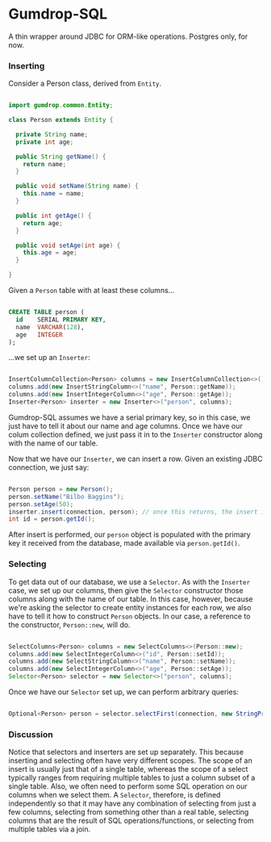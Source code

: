 # Gumdrop-SQL

A thin wrapper around JDBC for ORM-like operations. Postgres only, for now.

### Inserting

Consider a Person class, derived from `Entity`.

```java

import gumdrop.common.Entity;

class Person extends Entity {

  private String name;
  private int age;

  public String getName() {
    return name;
  }

  public void setName(String name) {
    this.name = name;
  }

  public int getAge() {
    return age;
  }

  public void setAge(int age) {
    this.age = age;
  }

}

```

Given a `Person` table with at least these columns...

```sql

CREATE TABLE person (
  id    SERIAL PRIMARY KEY,
  name  VARCHAR(128),
  age   INTEGER
);

```

...we set up an `Inserter`:

```java

InsertColumnCollection<Person> columns = new InsertColumnCollection<>();
columns.add(new InsertStringColumn<>("name", Person::getName));
columns.add(new InsertIntegerColumn<>("age", Person::getAge));
Inserter<Person> inserter = new Inserter<>("person", columns);

```

Gumdrop-SQL assumes we have a serial primary key, so in this case, we just have to tell it about our name and age
columns. Once we have our colum collection defined, we just pass it in to the `Inserter` constructor along with the name
of our table.

Now that we have our `Inserter`, we can insert a row. Given an existing JDBC connection, we just say:

```java

Person person = new Person();
person.setName("Bilbo Baggins");
person.setAge(50);
inserter.insert(connection, person); // once this returns, the insert is done
int id = person.getId();

```

After insert is performed, our `person` object is populated with the primary key it received from the database,
made available via `person.getId()`.

### Selecting

To get data out of our database, we use a `Selector`. As with the `Inserter` case, we set up our columns, then give the
`Selector` constructor those columns along with the name of our table. In this case, however, because we're asking
the selector to create entity instances for each row, we also have to tell it how to construct `Person` objects. In
our case, a reference to the constructor, `Person::new`, will do.

```java

SelectColumns<Person> columns = new SelectColumns<>(Person::new);
columns.add(new SelectIntegerColumn<>("id", Person::setId));
columns.add(new SelectStringColumn<>("name", Person::setName));
columns.add(new SelectIntegerColumn<>("age", Person::setAge));
Selector<Person> selector = new Selector<>("person", columns);

```

Once we have our `Selector` set up, we can perform arbitrary queries:

```java

Optional<Person> person = selector.selectFirst(connection, new StringPredicate("name = ?", "Bilbo Baggins"));

```

### Discussion

Notice that selectors and inserters are set up separately. This because inserting and selecting often have very
different scopes. The scope of an insert is usually just that of a single table, whereas the scope of a select typically
ranges from requiring multiple tables to just a column subset of a single table. Also, we often need to perform some
SQL operation on our columns when we select them. A `Selector`, therefore, is defined independently so that it may have
any combination of selecting from just a few columns, selecting from something other than a real table, selecting
columns that are the result of SQL operations/functions, or selecting from multiple tables via a join.
